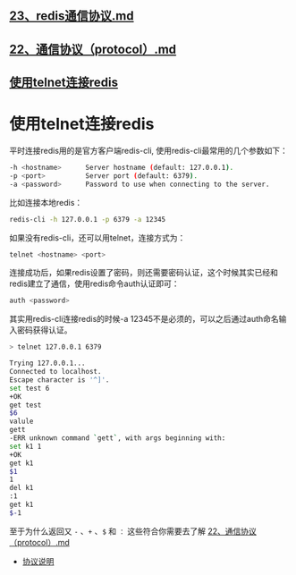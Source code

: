 ## [23、redis通信协议.md](23、redis通信协议.md)

## [22、通信协议（protocol）.md](22、通信协议（protocol）.md)

## [使用telnet连接redis](https://www.jianshu.com/p/b5617c901fb7)

# 使用telnet连接redis

平时连接redis用的是官方客户端redis-cli, 使用redis-cli最常用的几个参数如下：
```bash
-h <hostname>      Server hostname (default: 127.0.0.1).
-p <port>          Server port (default: 6379).
-a <password>      Password to use when connecting to the server.

```
比如连接本地redis：

```bash
redis-cli -h 127.0.0.1 -p 6379 -a 12345

```
如果没有redis-cli，还可以用telnet，连接方式为：

```bash
telnet <hostname> <port>

```
连接成功后，如果redis设置了密码，则还需要密码认证，这个时候其实已经和redis建立了通信，使用redis命令auth认证即可：

```bash
auth <password>

```

其实用redis-cli连接redis的时候-a 12345不是必须的，可以之后通过auth命名输入密码获得认证。

```bash
> telnet 127.0.0.1 6379

Trying 127.0.0.1...
Connected to localhost.
Escape character is '^]'.
set test 6
+OK
get test
$6
valule
gett
-ERR unknown command `gett`, with args beginning with:
set k1 1
+OK
get k1
$1
1
del k1
:1
get k1
$-1
```

至于为什么返回又 `-` 、`+` 、`$` 和 `：` 这些符合你需要去了解  [22、通信协议（protocol）.md](22、通信协议（protocol）.md)


- [协议说明](http://redis.cn/topics/protocol)